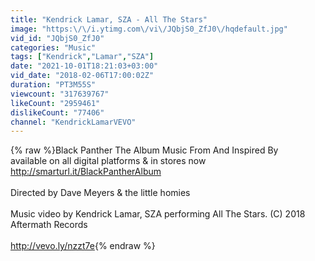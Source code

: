 ```yaml
---
title: "Kendrick Lamar, SZA - All The Stars"
image: "https:\/\/i.ytimg.com\/vi\/JQbjS0_ZfJ0\/hqdefault.jpg"
vid_id: "JQbjS0_ZfJ0"
categories: "Music"
tags: ["Kendrick","Lamar","SZA"]
date: "2021-10-01T18:21:03+03:00"
vid_date: "2018-02-06T17:00:02Z"
duration: "PT3M55S"
viewcount: "317639767"
likeCount: "2959461"
dislikeCount: "77406"
channel: "KendrickLamarVEVO"
---
```

{% raw %}Black Panther The Album Music From And Inspired By <br />available on all digital platforms &amp; in stores now <a rel="nofollow" target="blank" href="http://smarturl.it/BlackPantherAlbum">http://smarturl.it/BlackPantherAlbum</a><br /><br />Directed by Dave Meyers &amp; the little homies<br /><br />Music video by Kendrick Lamar, SZA performing All The Stars. (C) 2018 Aftermath Records<br /><br /><a rel="nofollow" target="blank" href="http://vevo.ly/nzzt7e">http://vevo.ly/nzzt7e</a>{% endraw %}
